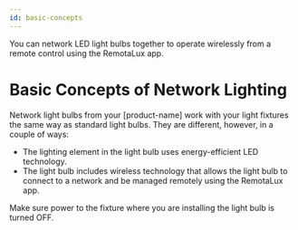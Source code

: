 ```yaml
---
id: basic-concepts
---
```

You can network LED light bulbs together to operate wirelessly from a remote control
 using the RemotaLux app.

# Basic Concepts of Network Lighting

Network light bulbs from your [product-name] work with your light fixtures the same way as standard light bulbs. They are different, however, in a couple of ways:

   - The lighting element in the light bulb uses energy-efficient LED technology.
   - The light bulb includes wireless technology that allows the light bulb to connect to a network and be managed remotely using the RemotaLux app.

<p id="power-off">Make sure power to the fixture where you are installing the light
 bulb is turned OFF.</p>

<p data-conref="low-power.html#low-power/disconnect-warning"></p>
